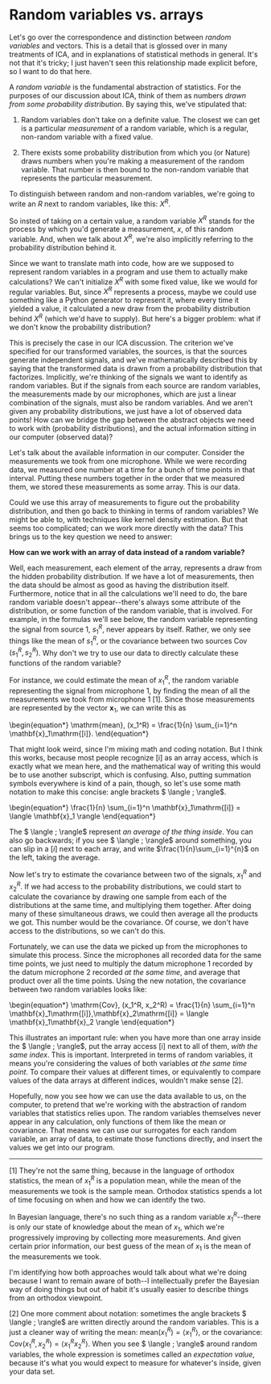 # Random variables vs. arrays
Let's go over the correspondence and distinction between _random variables_ and vectors. This is a detail that is glossed over in many treatments of ICA, and in explanations of statistical methods in general. It's not that it's tricky; I just haven't seen this relationship made explicit before, so I want to do that here.

A _random variable_ is the fundamental abstraction of statistics. For the purposes of our discussion about ICA, think of them as numbers _drawn from some probability distribution_. By saying this, we've stipulated that: 

1) Random variables don't take on a definite value. The closest we can get is a particular _measurement_ of a random variable, which is a regular, non-random variable with a fixed value.

2) There exists some probability distribution from which you (or Nature) draws numbers when you're making a measurement of the random variable. That number is then bound to the non-random variable that represents the particular measurement.

To distinguish between random and non-random variables, we're going to write an $R$ next to random variables, like this: $X^R$.

So insted of taking on a certain value, a random variable $X^R$ stands for the process by which you'd generate a measurement, $x$, of this random variable. And, when we talk about $X^R$, we're also implicitly referring to the probability distribution behind it.

Since we want to translate math into code, how are we supposed to represent random variables in a program and use them to actually make calculations? We can't initialize $X^R$ with some fixed value, like we would for regular variables. But, since $X^R$ represents a process, maybe we could use something like a Python generator to represent it, where every time it yielded a value, it calculated a new draw from the probability distribution behind $X^R$ (which we'd have to supply). But here's a bigger problem: what if we don't know the probability distribution?

This is precisely the case in our ICA discussion. The criterion we've specified for our transformed variables, the sources, is that the sources generate independent signals, and we've mathematically described this by saying that the transformed data is drawn from a probability distribution that factorizes. Implicitly, we're thinking of the signals we want to identify as random variables. But if the signals from each source are random variables, the measurements made by our microphones, which are just a linear combination of the signals, must also be random variables. And we aren't given any probability distributions, we just have a lot of observed data points! How can we bridge the gap between the abstract objects we need to work with (probability distributions), and the actual information sitting in our computer (observed data)?

Let's talk about the available information in our computer. Consider the measurements we took from one microphone. While we were recording data, we measured one number at a time for a bunch of time points in that interval. Putting these numbers together in the order that we measured them, we stored these measurements as some array. This is our data.

Could we use this array of measurements to figure out the probability distribution, and then go back to thinking in terms of random variables? We might be able to, with techniques like kernel density estimation. But that seems too complicated; can we work more directly with the data? This brings us to the key question we need to answer: 

**How can we work with an array of data instead of a random variable?**

Well, each measurement, each element of the array, represents a draw from the hidden probability distribution. If we have a lot of measurements, then the data should be almost as good as having the distribution itself. Furthermore, notice that in all the calculations we'll need to do, the bare random variable doesn't appear--there's always some attribute of the distribution, or some function of the random variable, that is involved. For example, in the formulas we'll see below, the random variable representing the signal from source 1, $s_1^R$, never appears by itself. Rather, we only see things like the mean of $s_1^R$, or the covariance between two sources $\mathrm{Cov}\, (s_1^R, s_2^R)$. Why don't we try to use our data to directly calculate these functions of the random variable?

<!-- (have this question appear in a header--want to show nested considerations/questions we're answering, so people don't lose track of the current objective) -->


<!-- have a chart explaining what each variable means -->


For instance, we could estimate the mean of $x_1^R$, the random variable representing the signal from microphone 1, by finding the mean of all the measurements we took from microphone 1 [1]. Since those measurements are represented by the vector $\mathbf{x}_1$, we can write this as

\begin{equation*}
\mathrm{mean}\, (x_1^R) = \frac{1}{n} \sum_{i=1}^n \mathbf{x}_1\mathrm{[i]}.
\end{equation*}

That might look weird, since I'm mixing math and coding notation. But I think this works, because most people recognize $\mathrm{[i]}$ as an array access, which is exactly what we mean here, and the mathematical way of writing this would be to use another subscript, which is confusing. Also, putting summation symbols everywhere is kind of a pain, though, so let's use some math notation to make this concise: angle brackets $ \langle \; \rangle$.

\begin{equation*}
\frac{1}{n} \sum_{i=1}^n \mathbf{x}_1\mathrm{[i]} = \langle \mathbf{x}_1 \rangle
\end{equation*}

The $ \langle \; \rangle$ represent _an average of the thing inside_. You can also go backwards; if you see $ \langle \; \rangle$ around something, you can slip in a $\mathrm[i]$ next to each array, and write $\frac{1}{n}\sum_{i=1}^{n}$ on the left, taking the average. 

Now let's try to estimate the covariance between two of the signals, $x_1^R$ and $x_2^R$. If we had access to the probability distributions, we could start to calculate the covariance by drawing one sample from each of the distributions at the same time, and multiplying them together. After doing many of these simultaneous draws, we could then average all the products we got. This number would be the covariance. Of course, we don't have access to the distributions, so we can't do this.

Fortunately, we can use the data we picked up from the microphones to simulate this process. Since the microphones all recorded data for the same time points, we just need to multiply the datum microphone 1 recorded by the datum microphone 2 recorded _at the same time_, and average that product over all the time points. Using the new notation, the covariance between two random variables looks like:

\begin{equation*}
\mathrm{Cov}\, (x_1^R, x_2^R) = \frac{1}{n} \sum_{i=1}^n \mathbf{x}_1\mathrm{[i]}\,\mathbf{x}_2\mathrm{[i]} = \langle \mathbf{x}_1\mathbf{x}_2 \rangle
\end{equation*}

This illustrates an important rule: when you have more than one array inside the $ \langle \; \rangle$, put the array access $\mathrm{[i]}$ next to all of them, _with the same index_. This is important. Interpreted in terms of random variables, it means you're considering the values of both variables _at the same time point_. To compare their values at different times, or equivalently to compare values of the data arrays at different indices, wouldn't make sense [2].

Hopefully, now you see how we can use the data available to us, on the computer, to pretend that we're working with the abstraction of random variables that statistics relies upon. The random variables themselves never appear in any calculation, only functions of them like the mean or covariance. That means we can use our surrogates for each random variable, an array of data, to estimate those functions directly, and insert the values we get into our program. 



---

[1] They're not the same thing, because in the language of orthodox statistics, the mean of $x_1^R$ is a population mean, while the mean of the measurements we took is the sample mean. Orthodox statistics spends a lot of time focusing on when and how we can identify the two.

In Bayesian language, there's no such thing as a random variable $x_1^R$--there is only our state of knowledge about the mean of $x_1$, which we're progressively improving by collecting more measurements. And given certain prior information, our best guess of the mean of $x_1$ is the mean of the measurements we took.

I'm identifying how both approaches would talk about what we're doing because I want to remain aware of both--I intellectually prefer the Bayesian way of doing things but out of habit it's usually easier to describe things from an orthodox viewpoint.

[2] One more comment about notation: sometimes the angle brackets $ \langle \;  \rangle$ are written directly around the random variables. This is a just a cleaner way of writing the mean: $\mathrm{mean} (x_1^R) = \langle x_1^R \rangle$, or the covariance: $\mathrm{Cov}(x_1^R, x_2^R) = \langle x_1^R x_2^R \rangle$. When you see $ \langle \; \rangle$ around random variables, the whole expression is sometimes called an _expectation value_, because it's what you would expect to measure for whatever's inside, given your data set.

